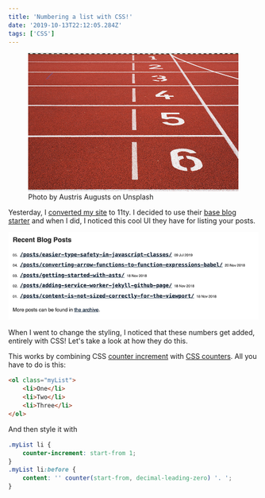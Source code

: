 ```yaml
---
title: 'Numbering a list with CSS!'
date: '2019-10-13T22:12:05.284Z'
tags: ['CSS']
---
```


<figure>
  <img alt="Numbers on a race track" src="/img/numbers.png" />
  <figcaption>Photo by Austris Augusts on Unsplash</figcaption>
</figure>

Yesterday, I [converted my site](/posts/feeling-connected-with-my-website/) to 11ty. I decided to use their [base blog starter](https://github.com/11ty/eleventy-base-blog) and when I did, I noticed this cool UI they have for listing your posts.

<!-- excerpt -->

<img src="/img/my-website.png" alt="Screenshot of my website" />

When I went to change the styling, I noticed that these numbers get added, entirely with CSS! Let's take a look at how they do this.

This works by combining CSS [counter increment](https://developer.mozilla.org/en-US/docs/Web/CSS/counter-increment) with [CSS counters](https://developer.mozilla.org/en-US/docs/Web/CSS/CSS_Lists_and_Counters/Using_CSS_counters). All you have to do is this:

```html
<ol class="myList">
    <li>One</li>
    <li>Two</li>
    <li>Three</li>
</ol>
```

And then style it with

```css
.myList li {
    counter-increment: start-from 1;
}
.myList li:before {
    content: '' counter(start-from, decimal-leading-zero) '. ';
}
```
